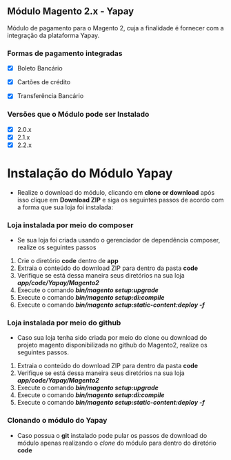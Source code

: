 ## Módulo Magento 2.x - Yapay

Módulo de pagamento para o Magento 2, cuja a finalidade é fornecer com a integração da plataforma Yapay.

### Formas de pagamento integradas

- [x] Boleto Bancário
- [x] Cartões de crédito
- [x] Transferência Bancário


### Versões que o Módulo pode ser Instalado

- [x] 2.0.x
- [x] 2.1.x
- [x] 2.2.x

# Instalação do Módulo Yapay

- Realize o download do módulo, clicando em **clone or download** após isso clique em **Download ZIP** e siga os seguintes passos
de acordo com a forma que sua loja foi instalada:

### Loja instalada por meio do composer

-  Se sua loja foi criada usando o gerenciador de dependência composer, realize os seguintes passos

1. Crie o diretório **code** dentro de **app**
2. Extraia o conteúdo do download ZIP para dentro da pasta **code**
3. Verifique se está dessa maneira seus diretórios na sua loja **_app/code/Yapay/Magento2_**
4. Execute o comando **_bin/magento setup:upgrade_**
5. Execute o comando **_bin/magento setup:di:compile_**
6. Execute o comando **_bin/magento setup:static-content:deploy -f_**

### Loja instalada por meio do github

- Caso sua loja tenha sido criada por meio do clone ou download do projeto magento disponibilizada no github do Magento2, realize os seguintes passos.

1. Extraia o conteúdo do download ZIP para dentro da pasta **code**
2. Verifique se está dessa maneira seus diretórios na sua loja **_app/code/Yapay/Magento2_**
3. Execute o comando **_bin/magento setup:upgrade_**
4. Execute o comando **_bin/magento setup:di:compile_**
5. Execute o comando **_bin/magento setup:static-content:deploy -f_**

### Clonando o módulo do Yapay

- Caso possua o **git** instalado pode pular os passos de download do módulo apenas realizando o *clone* do módulo para dentro do diretório **code**




